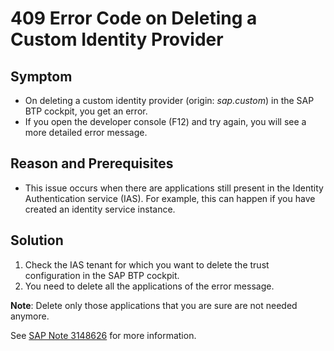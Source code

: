 <!-- loio67577815d0874a738c3d41d9aa0d5837 -->

# 409 Error Code on Deleting a Custom Identity Provider



## Symptom

-   On deleting a custom identity provider \(origin: *sap.custom*\) in the SAP BTP cockpit, you get an error.
-   If you open the developer console \(F12\) and try again, you will see a more detailed error message.



## Reason and Prerequisites

-   This issue occurs when there are applications still present in the Identity Authentication service \(IAS\). For example, this can happen if you have created an identity service instance.



## Solution

1.  Check the IAS tenant for which you want to delete the trust configuration in the SAP BTP cockpit.
2.  You need to delete all the applications of the error message.

**Note**: Delete only those applications that you are sure are not needed anymore.

See [SAP Note 3148626](https://me.sap.com/notes/0003148626) for more information.

